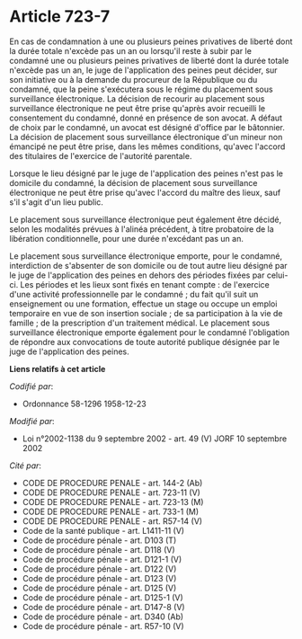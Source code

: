 # Article 723-7

En cas de condamnation à une ou plusieurs peines privatives de liberté dont la durée totale n'excède pas un an ou lorsqu'il
reste à subir par le condamné une ou plusieurs peines privatives de liberté dont la durée totale n'excède pas un an, le juge
de l'application des peines peut décider, sur son initiative ou à la demande du procureur de la République ou du condamné,
que la peine s'exécutera sous le régime du placement sous surveillance électronique. La décision de recourir au placement
sous surveillance électronique ne peut être prise qu'après avoir recueilli le consentement du condamné, donné en présence de
son avocat. A défaut de choix par le condamné, un avocat est désigné d'office par le bâtonnier. La décision de placement sous
surveillance électronique d'un mineur non émancipé ne peut être prise, dans les mêmes conditions, qu'avec l'accord des
titulaires de l'exercice de l'autorité parentale.

Lorsque le lieu désigné par le juge de l'application des peines n'est pas le domicile du condamné, la décision de placement
sous surveillance électronique ne peut être prise qu'avec l'accord du maître des lieux, sauf s'il s'agit d'un lieu public.

Le placement sous surveillance électronique peut également être décidé, selon les modalités prévues à l'alinéa précédent, à
titre probatoire de la libération conditionnelle, pour une durée n'excédant pas un an.

Le placement sous surveillance électronique emporte, pour le condamné, interdiction de s'absenter de son domicile ou de tout
autre lieu désigné par le juge de l'application des peines en dehors des périodes fixées par celui-ci. Les périodes et les
lieux sont fixés en tenant compte : de l'exercice d'une activité professionnelle par le condamné ; du fait qu'il suit un
enseignement ou une formation, effectue un stage ou occupe un emploi temporaire en vue de son insertion sociale ; de sa
participation à la vie de famille ; de la prescription d'un traitement médical. Le placement sous surveillance électronique
emporte également pour le condamné l'obligation de répondre aux convocations de toute autorité publique désignée par le juge
de l'application des peines.

**Liens relatifs à cet article**

_Codifié par_:

  - Ordonnance 58-1296 1958-12-23

_Modifié par_:

  - Loi n°2002-1138 du 9 septembre 2002 - art. 49 (V) JORF 10 septembre 2002

_Cité par_:

  - CODE DE PROCEDURE PENALE - art. 144-2 (Ab)
  - CODE DE PROCEDURE PENALE - art. 723-11 (V)
  - CODE DE PROCEDURE PENALE - art. 723-13 (M)
  - CODE DE PROCEDURE PENALE - art. 733-1 (M)
  - CODE DE PROCEDURE PENALE - art. R57-14 (V)
  - Code de la santé publique - art. L1411-11 (V)
  - Code de procédure pénale - art. D103 (T)
  - Code de procédure pénale - art. D118 (V)
  - Code de procédure pénale - art. D121-1 (V)
  - Code de procédure pénale - art. D122 (V)
  - Code de procédure pénale - art. D123 (V)
  - Code de procédure pénale - art. D125 (V)
  - Code de procédure pénale - art. D125-1 (V)
  - Code de procédure pénale - art. D147-8 (V)
  - Code de procédure pénale - art. D340 (Ab)
  - Code de procédure pénale - art. R57-10 (V)
